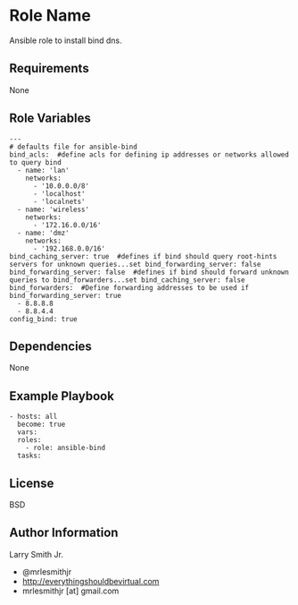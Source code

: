 Role Name
=========

Ansible role to install bind dns.

Requirements
------------

None

Role Variables
--------------

````
---
# defaults file for ansible-bind
bind_acls:  #define acls for defining ip addresses or networks allowed to query bind
  - name: 'lan'
    networks:
      - '10.0.0.0/8'
      - 'localhost'
      - 'localnets'
  - name: 'wireless'
    networks:
      - '172.16.0.0/16'
  - name: 'dmz'
    networks:
      - '192.168.0.0/16'
bind_caching_server: true  #defines if bind should query root-hints servers for unknown queries...set bind_forwarding_server: false
bind_forwarding_server: false  #defines if bind should forward unknown queries to bind_forwarders...set bind_caching_server: false
bind_forwarders:  #Define forwarding addresses to be used if bind_forwarding_server: true
  - 8.8.8.8
  - 8.8.4.4
config_bind: true
````

Dependencies
------------

None

Example Playbook
----------------

````
- hosts: all
  become: true
  vars:
  roles:
    - role: ansible-bind
  tasks:
````

License
-------

BSD

Author Information
------------------

Larry Smith Jr.
- @mrlesmithjr
- http://everythingshouldbevirtual.com
- mrlesmithjr [at] gmail.com
